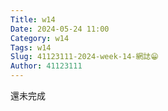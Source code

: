```yaml
---
Title: w14
Date: 2024-05-24 11:00
Category: w14
Tags: w14
Slug: 41123111-2024-week-14-網誌😁
Author: 41123111
---
```

還未完成